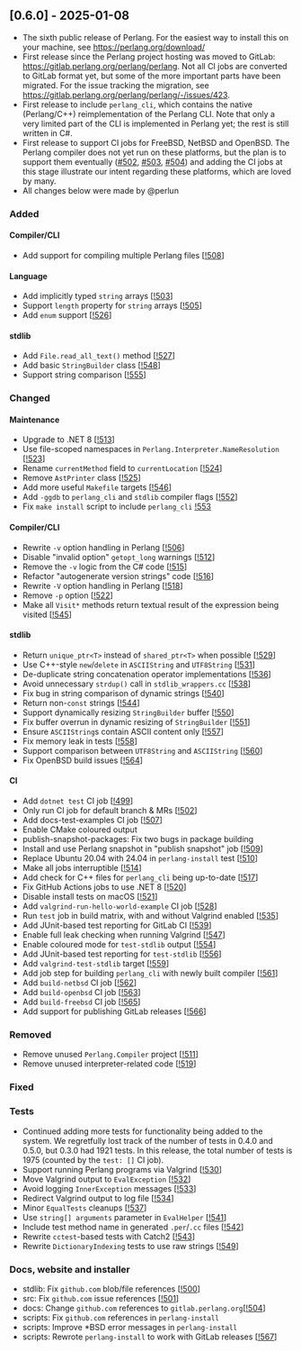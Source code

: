 ## [0.6.0] - 2025-01-08
- The sixth public release of Perlang. For the easiest way to install this on your machine, see https://perlang.org/download/
- First release since the Perlang project hosting was moved to GitLab: https://gitlab.perlang.org/perlang/perlang. Not all
  CI jobs are converted to GitLab format yet, but some of the more important parts have been migrated. For the issue
  tracking the migration, see https://gitlab.perlang.org/perlang/perlang/-/issues/423.
- First release to include `perlang_cli`, which contains the native (Perlang/C++) reimplementation of the Perlang CLI.
  Note that only a very limited part of the CLI is implemented in Perlang yet; the rest is still written in C#.
- First release to support CI jobs for FreeBSD, NetBSD and OpenBSD. The Perlang compiler does not yet run on these
  platforms, but the plan is to support them eventually ([#502][issue-502], [#503][issue-503], [#504][issue-504]) and
  adding the CI jobs at this stage illustrate our intent regarding these platforms, which are loved by many.
- All changes below were made by @perlun

### Added
#### Compiler/CLI
- Add support for compiling multiple Perlang files [[!508][508]]

#### Language
- Add implicitly typed `string` arrays [[!503][503]]
- Support `length` property for `string` arrays [[!505][505]]
- Add `enum` support [[!526][526]]

#### stdlib
- Add `File.read_all_text()` method [[!527][527]]
- Add basic `StringBuilder` class [[!548][548]]
- Support string comparison [[!555][555]]

### Changed
#### Maintenance
- Upgrade to .NET 8 [[!513][513]]
- Use file-scoped namespaces in `Perlang.Interpreter.NameResolution` [[!523][523]]
- Rename `currentMethod` field to `currentLocation` [[!524][524]]
- Remove `AstPrinter` class [[!525][525]]
- Add more useful `Makefile` targets [[!546][546]]
- Add `-ggdb` to `perlang_cli` and `stdlib` compiler flags [[!552][552]]
- Fix `make install` script to include `perlang_cli` [!553][553]

#### Compiler/CLI
- Rewrite `-v` option handling in Perlang [[!506][506]]
- Disable "invalid option" `getopt_long` warnings [[!512][512]]
- Remove the `-v` logic from the C# code [[!515][515]]
- Refactor "autogenerate version strings" code [[!516][516]]
- Rewrite `-V` option handling in Perlang [[!518][518]]
- Remove `-p` option [[!522][522]]
- Make all `Visit*` methods return textual result of the expression being visited [[!545][545]]

#### stdlib
- Return `unique_ptr<T>` instead of `shared_ptr<T>` when possible [[!529][529]]
- Use C++-style `new`/`delete` in `ASCIIString` and `UTF8String` [[!531][531]]
- De-duplicate string concatenation operator implementations [[!536][536]]
- Avoid unnecessary `strdup()` call in `stdlib_wrappers.cc` [[!538][538]]
- Fix bug in string comparison of dynamic strings [[!540][540]]
- Return non-`const` strings [[!544][544]]
- Support dynamically resizing `StringBuilder` buffer [[!550][550]]
- Fix buffer overrun in dynamic resizing of `StringBuilder` [[!551][551]]
- Ensure `ASCIIString`s contain ASCII content only [[!557][557]]
- Fix memory leak in tests [[!558][558]]
- Support comparison between `UTF8String` and `ASCIIString` [[!560][560]]
- Fix OpenBSD build issues [[!564][564]]

#### CI
- Add `dotnet test` CI job [[!499][499]]
- Only run CI job for default branch & MRs [[!502][502]]
- Add docs-test-examples CI job [[!507][507]]
- Enable CMake coloured output
- publish-snapshot-packages: Fix two bugs in package building
- Install and use Perlang snapshot in "publish snapshot" job [[!509][509]]
- Replace Ubuntu 20.04 with 24.04 in `perlang-install` test [[!510][510]]
- Make all jobs interruptible [[!514][514]]
- Add check for C++ files for `perlang_cli` being up-to-date [[!517][517]]
- Fix GitHub Actions jobs to use .NET 8 [[!520][520]]
- Disable install tests on macOS [[!521][521]]
- Add `valgrind-run-hello-world-example` CI job [[!528][528]]
- Run `test` job in build matrix, with and without Valgrind enabled [[!535][535]]
- Add JUnit-based test reporting for GitLab CI [[!539][539]]
- Enable full leak checking when running Valgrind [[!547][547]]
- Enable coloured mode for `test-stdlib` output [[!554][554]]
- Add JUnit-based test reporting for `test-stdlib` [[!556][556]]
- Add `valgrind-test-stdlib` target [[!559][559]]
- Add job step for building `perlang_cli` with newly built compiler [[!561][561]]
- Add `build-netbsd` CI job [[!562][562]]
- Add `build-openbsd` CI job [[!563][563]]
- Add `build-freebsd` CI job [[!565][565]]
- Add support for publishing GitLab releases [[!566][566]]

### Removed
- Remove unused `Perlang.Compiler` project [[!511][511]]
- Remove unused interpreter-related code [[!519][519]]

### Fixed

### Tests
- Continued adding more tests for functionality being added to the system. We regretfully lost track of the number of
  tests in 0.4.0 and 0.5.0, but 0.3.0 had 1921 tests. In this release, the total number of tests is 1975 (counted by the
  `test: []` CI job).
- Support running Perlang programs via Valgrind [[!530][530]]
- Move Valgrind output to `EvalException` [[!532][532]]
- Avoid logging `InnerException` messages [[!533][533]]
- Redirect Valgrind output to log file [[!534][534]]
- Minor `EqualTests` cleanups [[!537][537]]
- Use `string[] arguments` parameter in `EvalHelper` [[!541][541]]
- Include test method name in generated `.per`/`.cc` files [[!542][542]]
- Rewrite `cctest`-based tests with Catch2 [[!543][543]]
- Rewrite `DictionaryIndexing` tests to use raw strings [[!549][549]]

### Docs, website and installer
- stdlib: Fix `github.com` blob/file references [[!500][500]]
- src: Fix `github.com` issue references [[!501][501]]
- docs: Change `github.com` references to `gitlab.perlang.org`[[!504][504]]
- scripts: Fix `github.com` references in `perlang-install`
- scripts: Improve *BSD error messages in `perlang-install`
- scripts: Rewrote `perlang-install` to work with GitLab releases [[!567][567]]

[499]: https://gitlab.perlang.org/perlang/perlang/merge_requests/499
[500]: https://gitlab.perlang.org/perlang/perlang/merge_requests/500
[501]: https://gitlab.perlang.org/perlang/perlang/merge_requests/501
[502]: https://gitlab.perlang.org/perlang/perlang/merge_requests/502
[503]: https://gitlab.perlang.org/perlang/perlang/merge_requests/503
[504]: https://gitlab.perlang.org/perlang/perlang/merge_requests/504
[505]: https://gitlab.perlang.org/perlang/perlang/merge_requests/505
[506]: https://gitlab.perlang.org/perlang/perlang/merge_requests/506
[507]: https://gitlab.perlang.org/perlang/perlang/merge_requests/507
[508]: https://gitlab.perlang.org/perlang/perlang/merge_requests/508
[509]: https://gitlab.perlang.org/perlang/perlang/merge_requests/509
[510]: https://gitlab.perlang.org/perlang/perlang/merge_requests/510
[511]: https://gitlab.perlang.org/perlang/perlang/merge_requests/511
[512]: https://gitlab.perlang.org/perlang/perlang/merge_requests/512
[513]: https://gitlab.perlang.org/perlang/perlang/merge_requests/513
[514]: https://gitlab.perlang.org/perlang/perlang/merge_requests/514
[515]: https://gitlab.perlang.org/perlang/perlang/merge_requests/515
[516]: https://gitlab.perlang.org/perlang/perlang/merge_requests/516
[517]: https://gitlab.perlang.org/perlang/perlang/merge_requests/517
[518]: https://gitlab.perlang.org/perlang/perlang/merge_requests/518
[519]: https://gitlab.perlang.org/perlang/perlang/merge_requests/519
[520]: https://gitlab.perlang.org/perlang/perlang/merge_requests/520
[521]: https://gitlab.perlang.org/perlang/perlang/merge_requests/521
[522]: https://gitlab.perlang.org/perlang/perlang/merge_requests/522
[523]: https://gitlab.perlang.org/perlang/perlang/merge_requests/523
[524]: https://gitlab.perlang.org/perlang/perlang/merge_requests/524
[525]: https://gitlab.perlang.org/perlang/perlang/merge_requests/525
[526]: https://gitlab.perlang.org/perlang/perlang/merge_requests/526
[527]: https://gitlab.perlang.org/perlang/perlang/merge_requests/527
[528]: https://gitlab.perlang.org/perlang/perlang/merge_requests/528
[529]: https://gitlab.perlang.org/perlang/perlang/merge_requests/529
[530]: https://gitlab.perlang.org/perlang/perlang/merge_requests/530
[531]: https://gitlab.perlang.org/perlang/perlang/merge_requests/531
[532]: https://gitlab.perlang.org/perlang/perlang/merge_requests/532
[533]: https://gitlab.perlang.org/perlang/perlang/merge_requests/533
[534]: https://gitlab.perlang.org/perlang/perlang/merge_requests/534
[535]: https://gitlab.perlang.org/perlang/perlang/merge_requests/535
[536]: https://gitlab.perlang.org/perlang/perlang/merge_requests/536
[537]: https://gitlab.perlang.org/perlang/perlang/merge_requests/537
[538]: https://gitlab.perlang.org/perlang/perlang/merge_requests/538
[539]: https://gitlab.perlang.org/perlang/perlang/merge_requests/539
[540]: https://gitlab.perlang.org/perlang/perlang/merge_requests/540
[541]: https://gitlab.perlang.org/perlang/perlang/merge_requests/541
[542]: https://gitlab.perlang.org/perlang/perlang/merge_requests/542
[543]: https://gitlab.perlang.org/perlang/perlang/merge_requests/543
[544]: https://gitlab.perlang.org/perlang/perlang/merge_requests/544
[545]: https://gitlab.perlang.org/perlang/perlang/merge_requests/545
[546]: https://gitlab.perlang.org/perlang/perlang/merge_requests/546
[547]: https://gitlab.perlang.org/perlang/perlang/merge_requests/547
[548]: https://gitlab.perlang.org/perlang/perlang/merge_requests/548
[549]: https://gitlab.perlang.org/perlang/perlang/merge_requests/549
[550]: https://gitlab.perlang.org/perlang/perlang/merge_requests/550
[551]: https://gitlab.perlang.org/perlang/perlang/merge_requests/551
[552]: https://gitlab.perlang.org/perlang/perlang/merge_requests/552
[553]: https://gitlab.perlang.org/perlang/perlang/merge_requests/553
[554]: https://gitlab.perlang.org/perlang/perlang/merge_requests/554
[555]: https://gitlab.perlang.org/perlang/perlang/merge_requests/555
[556]: https://gitlab.perlang.org/perlang/perlang/merge_requests/556
[557]: https://gitlab.perlang.org/perlang/perlang/merge_requests/557
[558]: https://gitlab.perlang.org/perlang/perlang/merge_requests/558
[559]: https://gitlab.perlang.org/perlang/perlang/merge_requests/559
[560]: https://gitlab.perlang.org/perlang/perlang/merge_requests/560
[561]: https://gitlab.perlang.org/perlang/perlang/merge_requests/561
[562]: https://gitlab.perlang.org/perlang/perlang/merge_requests/562
[563]: https://gitlab.perlang.org/perlang/perlang/merge_requests/563
[564]: https://gitlab.perlang.org/perlang/perlang/merge_requests/564
[565]: https://gitlab.perlang.org/perlang/perlang/merge_requests/565
[566]: https://gitlab.perlang.org/perlang/perlang/merge_requests/566
[567]: https://gitlab.perlang.org/perlang/perlang/merge_requests/567
[issue-502]: https://gitlab.perlang.org/perlang/perlang/-/issues/502
[issue-503]: https://gitlab.perlang.org/perlang/perlang/-/issues/503
[issue-504]: https://gitlab.perlang.org/perlang/perlang/-/issues/504
